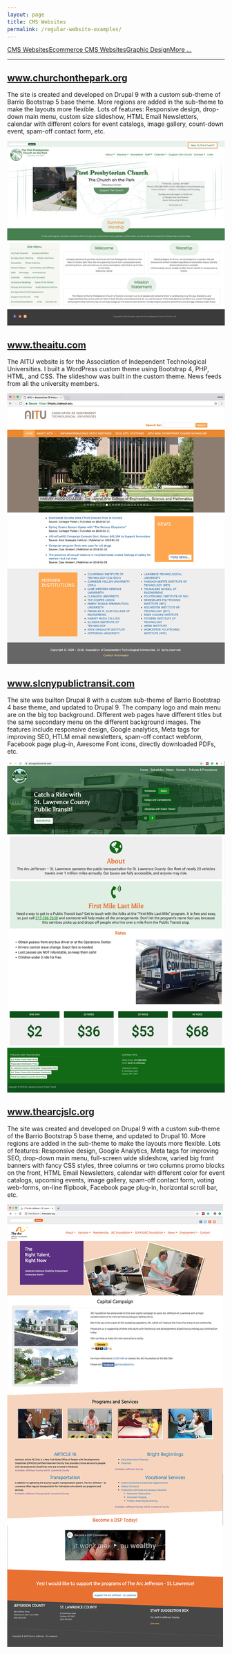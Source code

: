 ```yaml
---
layout: page
title: CMS Websites
permalink: /regular-website-examples/
---
```


<div class="submenuright">
   <p><a href="/regular-website-examples/">CMS Websites</a><a href="/ecommerce-website-examples/">Ecommerce CMS Websites</a><a href="/graphic-design-examples/">Graphic Design</a><a href="/more-examples/">More ...</a></p>
</div>

<div class="submenurighthr">
   <hr>
</div>

<div class="gridlayoutthird">
    <h2><a href="https://www.churchonthepark.org/cotp/web/" target="_blank">www.churchonthepark.org</a></h2>
</div>

The site is created and developed on Drupal 9 with a custom sub-theme of Barrio Bootstrap 5 base theme. More regions are added in the sub-theme to make the layouts more flexible. Lots of features: Responsive design, drop-down main menu, custom size slideshow, HTML Email Newsletters, calendar with different colors for event catalogs, image gallery, count-down event, spam-off contact form, etc.

[![Site Home](/images/churchOnTheParkWebsite2.jpg "churchonthepark.org Home")](https://www.churchonthepark.org/cotp/web/)

<div class="gridlayoutthird">
    <h2><a href="https://www.theaitu.com" target="_blank">www.theaitu.com</a></h2>
</div>

The AITU website is for the Association of Independent Technological Universities. I built a WordPress custom theme using Bootstrap 4, PHP, HTML, and CSS. The slideshow was built in the custom theme. News feeds from all the university members.

[![Site Home](/images/theAitu1.jpg "theaitu.com Home")](https://www.theaitu.com)

<div class="gridlayoutthird">
    <h2><a href="http://www.slcnypublictransit.com" target="_blank">www.slcnypublictransit.com</a></h2>
</div>

The site was builton Drupal 8 with a custom sub-theme of Barrio Bootstrap 4 base theme, and updated to Drupal 9. The company logo and main menu are on the big top background. Different web pages have different titles but the same secondary menu on the different background images. The features include responsive design, Google analytics, Meta tags for improving SEO, HTLM email newsletters, spam-off contact webform, Facebook page plug-in, Awesome Font icons, directly downloaded PDFs, etc. 

[![Site Home](/images/publicTransitHome2.jpg "slcnypublictransit.com Home")](http://www.slcnypublictransit.com)

<div class="gridlayoutthird">
    <h2><a href="https://www.thearcjslc.org" target="_blank">www.thearcjslc.org</a></h2>
</div>

The site was created and developed on Drupal 9 with a custom sub-theme of the Barrio Bootstrap 5 base theme, and updated to Drupal 10. More regions are added in the sub-theme to make the layouts more flexible. Lots of features: Responsive design, Google Analytics, Meta tags for improving SEO, drop-down main menu, full-screen wide slideshow, varied big front banners with fancy CSS styles, three columns or two columns promo blocks on the front, HTML Email Newsletters, calendar with different color for event catalogs, upcoming events, image gallery, spam-off contact form, voting web-forms, on-line flipbook, Facebook page plug-in, horizontal scroll bar, etc.

[![Site Home](/images/thearcjslcHome1.jpg "thearcjslc.org Home")](https://www.thearcjslc.org)
